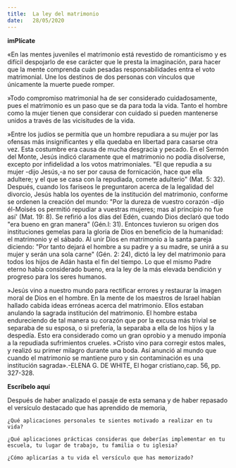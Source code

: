 ```yaml
---
title:  La ley del matrimonio
date:   28/05/2020
---
```


**imPlícate**

«En las mentes juveniles el matrimonio está revestido de romanticismo y es difícil despojarlo de ese carácter que le presta la imaginación, para hacer que la mente comprenda cuán pesadas responsabilidades entra el voto matrimonial. Une los destinos de dos personas con vínculos que únicamente la muerte puede romper.

»Todo compromiso matrimonial ha de ser considerado cuidadosamente, pues el matrimonio es un paso que se da para toda la vida. Tanto el hombre como la mujer tienen que considerar con cuidado si pueden mantenerse unidos a través de las vicisitudes de la vida.

»Entre los judíos se permitía que un hombre repudiara a su mujer por las ofensas más insignificantes y ella quedaba en libertad para casarse otra vez. Esta costumbre era causa de mucha desgracia y pecado. En el Sermón del Monte, Jesús indicó claramente que el matrimonio no podía disolverse, excepto por infidelidad a los votos matrimoniales. "El que repudia a su mujer -dijo Jesús,-a no ser por causa de fornicación, hace que ella adultere; y el que se casa con la repudiada, comete adulterio" (Mat. 5: 32). Después, cuando los fariseos le preguntaron acerca de la legalidad del divorcio, Jesús habla los oyentes de la institución del matrimonio, conforme se ordenen la creación del mundo: "Por la dureza de vuestro corazón -dijo él-Moisés os permitió repudiar a vuestras mujeres; mas al principio no fue así' (Mat. 19: 8). Se refirió a los días del Edén, cuando Dios declaró que todo "era bueno en gran manera" (Gén.l: 31). Entonces tuvieron su origen dos instituciones gemelas para la gloria de Dios en beneficio de la humanidad: el matrimonio y el sábado. Al unir Dios en matrimonio a la santa pareja diciendo: "Por tanto dejará el hombre a su padre y a su madre, se unirá a su mujer y serán una sola carne" (Gén. 2: 24), dictó la ley del matrimonio para todos los hijos de Adán hasta el fin del tiempo. Lo que el mismo Padre eterno había considerado bueno, era la ley de la más elevada bendición y progreso para los seres humanos.

»Jesús vino a nuestro mundo para rectificar errores y restaurar la imagen moral de Dios en el hombre. En la mente de los maestros de Israel habían hallado cabida ideas erróneas acerca del matrimonio. Ellos estaban anulando la sagrada institución del matrimonio. El hombre estaba endureciendo de tal manera su corazón que por la excusa más trivial se separaba de su esposa, o si prefería, la separaba a ella de los hijos y la despedía. Esto era considerado como un gran oprobio y a menudo imponía a la repudiada sufrimientos crueles. »Cristo vino para corregir estos males, y realizó su primer milagro durante una boda. Así anunció al mundo que cuando el matrimonio se mantiene puro y sin contaminación es una institución sagrada».-ELENA G. DE WHITE, El hogar cristiano,cap. 56, pp. 327-328.

**Escríbelo aquí**

Después de haber analizado el pasaje de esta semana y de haber repasado el versículo destacado que has aprendido de memoria,

`¿Qué aplicaciones personales te sientes motivado a realizar en tu vida?`

`¿Qué aplicaciones prácticas consideras que deberías implementar en tu escuela, tu lugar de trabajo, tu familia o tu iglesia?`

`¿Cómo aplicarías a tu vida el versículo que has memorizado?`
